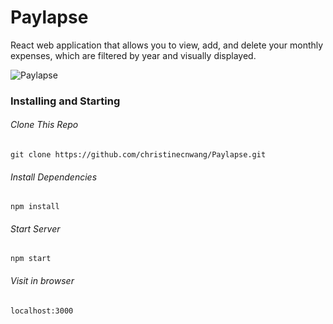 # Paylapse

React web application that allows you to view, add, and delete your monthly expenses, which are filtered by year and visually displayed.

![Paylapse](https://user-images.githubusercontent.com/96750529/212849540-084b5a81-1feb-4827-9dfa-a0968ea40d54.png)

### Installing and Starting

###### Clone This Repo

```
git clone https://github.com/christinecnwang/Paylapse.git
```

###### Install Dependencies

```
npm install
```

###### Start Server

```
npm start
```

###### Visit in browser

```
localhost:3000
```
